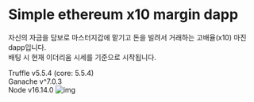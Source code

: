 # Simple ethereum x10 margin dapp

자신의 자금을 담보로 마스터지갑에 맡기고 돈을 빌려서 거래하는 고배율(x10) 마진 dapp입니다.   
배팅 시 현재 이더리움 시세를 기준으로 시작됩니다.   

Truffle v5.5.4 (core: 5.5.4)  
Ganache v^7.0.3  
Node v16.14.0  ![img](https://user-images.githubusercontent.com/99597985/158050938-7b351779-ed75-4df7-b4e4-94065c12afc0.PNG)

